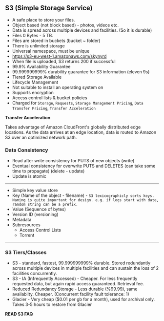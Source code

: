 ## S3 (Simple Storage Service)

* A safe place to store your files.
* Object based (not block based) - photos, videos etc.
* Data is spread across multiple devices and facilities. (So it is durable)
* Files 0 Bytes - 5 TB.
* Files are stored in buckets (bucket ~ folder)
* There is unlimited storage
* Universal namespace, must be unique
* https://s3-eu-west-1.amazonaws.com/skynyrd
* When file is uploaded, S3 returns 200 if successful
* 99.9% Availability Guarantee
* 99.999999999% durability guarantee for S3 information (eleven 9s)
* Tiered Storage Available
* Lifecycle Management
* Not suitable to install an operating system on
* Supports encryption
* Access control lists & bucket policies
* Charged for `Storage`, `Requests`, `Storage Management Pricing`, `Data Transfer Pricing`, `Transfer Acceleration`

__Transfer Acceleration__

Takes advantage of Amazon CloudFront's globally distributed edge locations. As the data arrives at an edge location, data is routed to Amazon S3 over an optimized network path.

### Data Consistency

* Read after write consistency for PUTS of new objects (write)
* Eventual consistency for overwrite PUTS and DELETES (can take some time to propagate) (delete - update)
* Update is atomic

---

* Simple key value store
* Key (Name of the object - filename) - `S3 lexicographicly sorts keys. Naming is quite important for design. e.g. if logs start with date, random string can be a prefix.`
* Value (Sequence of bytes)
* Version ID (versioning)
* Metadata
* Subresources
    * Access Control Lists
    * Torrent

---

### S3 Tiers/Classes

* S3 - standard, fastest, 99.999999999% durable. Stored redundantly across multiple devices in multiple facilities and can sustain the loss of 2 facilities concurrently.
* S3 - IA (Infrequently Accessed) - Cheaper. For less frequently requested data, but again rapid access guaranteed. Retrieval fee.
* Reduced Redundancy Storage - Less durable (%99.99), same availabilty. Cheaper. (Concurrent facility fault tolerance: 1)
* Glacier - Very cheap ($0.01 per gb for a month), used for archival only. Takes 3-5 hours to restore from Glacier 

__READ S3 FAQ__
